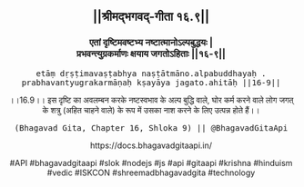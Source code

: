 <center><h2>||श्रीमद्‍भगवद्‍-गीता १६.९||</h2>
<h3>एतां दृष्टिमवष्टभ्य नष्टात्मानोऽल्पबुद्धयः |<br/>प्रभवन्त्युग्रकर्माणः क्षयाय जगतोऽहिताः ||१६-९||</h3>
<pre>etāṃ dṛṣṭimavaṣṭabhya naṣṭātmāno.alpabuddhayaḥ .<br/>prabhavantyugrakarmāṇaḥ kṣayāya jagato.ahitāḥ ||16-9||</pre>
<p>।।16.9।। इस दृष्टि का अवलम्बन करके नष्टस्वभाव के अल्प बुद्धि वाले, घोर कर्म करने वाले लोग जगत् के शत्रु (अहित चाहने वाले) के रूप में उसका नाश करने के लिए उत्पन्न होते हैं।।</p>
<pre>(Bhagavad Gita, Chapter 16, Shloka 9) || @BhagavadGitaApi</pre><p>https://docs.bhagavadgitaapi.in/</p><p>#API #bhagavadgitaapi #slok #nodejs #js #api #gitaapi #krishna #hinduism #vedic #ISKCON #shreemadbhagavadgita #technology</p></center>